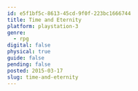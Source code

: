 ```yaml
---
id: e5f1bf5c-8613-45cd-9f0f-223bc1666744
title: Time and Eternity
platform: playstation-3
genre:
  - rpg
digital: false
physical: true
guide: false
pending: false
posted: 2015-03-17
slug: time-and-eternity
---
```

